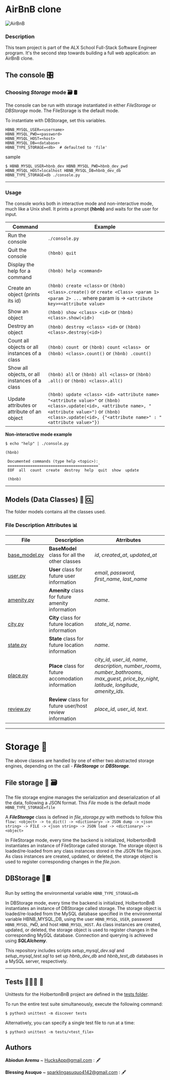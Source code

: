AirBnB clone
======================================
![**AirBnB**](https://github.com/HucksApp/AirBnB_clone/assets/58187974/0a2d1bfa-9390-4515-aacc-b2eaf190788a)

### Description ##
This team project is part of the ALX School Full-Stack Software Engineer program. It's the second step towards building a full web application: an AirBnB clone.


## The console 🎛

### Choosing ***Storage*** mode 🗃 🛢️
The console can be run with storage instantiated in either *FileStorage* or *DBStorage* mode. The FileStorage is the default mode.

To instantiate with DBStorage, set this variables.
```
HBNB_MYSQL_USER=<username>
HBNB_MYSQL_PWD=<password>
HBNB_MYSQL_HOST=<host>
HBNB_MYSQL_DB=<database>
HBNB_TYPE_STORAGE=<db>  # defaulted to 'file'
 ```
sample 
```
$ HBNB_MYSQL_USER=hbnb_dev HBNB_MYSQL_PWD=hbnb_dev_pwd HBNB_MYSQL_HOST=localhost HBNB_MYSQL_DB=hbnb_dev_db HBNB_TYPE_STORAGE=db ./console.py
```

----------------------------------------------------
### Usage ###
The console works both in interactive mode and non-interactive mode, much like a Unix shell. It prints a prompt **(hbnb)** and waits for the user for input.


Command                                             | Example
----------------------------------------------------|--------------------
Run the console	                                    | `./console.py`
Quit the console	                                   | `(hbnb) quit`
Display the help for a command	                     | `(hbnb) help <command>`
Create an object (prints its id)	                   | `(hbnb) create <class>` or `(hbnb) <class>.create()` or `create <Class> <param 1> <param 2> ...` where param is -> `<attribute key>=<attribute value>`
Show an object	                                     | `(hbnb) show <class> <id>` or `(hbnb) <class>.show(<id>)`
Destroy an object	                                  | `(hbnb) destroy <class> <id>` or `(hbnb) <class>.destroy(<id>)`
Count all objects or all instances of a class       | `(hbnb) count ` or `(hbnb) count <class> ` or `(hbnb) <class>.count()` or `(hbnb) .count()`
Show all objects, or all instances of a class       |	`(hbnb) all` or `(hbnb) all <class>` or `(hbnb) .all()` or `(hbnb) <class>.all()`
Update attributes or attribute of an object                    |	`(hbnb) update <class> <id> <attribute name> "<attribute value>"` or `(hbnb) <class>.update(<id>, <attribute name>, "<attribute value>")` or `(hbnb) <class>.update(<id>, {"<attribute name>" : "<attribute value>"})`

**Non-interactive mode example**
 ```
$ echo "help" | ./console.py

 (hbnb)

  Documented commands (type help <topic>):
  ========================================`
  EOF  all  count  create  destroy  help  quit  show  update

  (hbnb)
```

----------------------------------------------------------------------
## Models (Data Classes) 🏺 🆑
The folder models contains all the classes used.

### File	Description	Attributes 📊

File                                            | Description                                             | Atrributes
------------------------------------------------|---------------------------------------------------------|---------------------------------------
[base_model.py](./models/base_model.py)         |	**BaseModel** class for all the other classes	          | *id*, *created_at*, *updated_at*
[user.py](./models/user.py)                     | **User** class for future user information	             | *email*, *password*, *first_name*, *last_name*
[amenity.py](./models/amenity.py)	              | **Amenity** class for future amenity information	       | *name*.
[city.py](./models/city.py)	                    | **City** class for future location information	         | *state_id*, *name*.
[state.py](./models/state.py)         	         | **State** class for future location information	        | *name*.
[place.py](./models/place.py)    	              | **Place** class for future accomodation information	    | *city_id*, *user_id*, *name*, *description*, *number_rooms*, *number_bathrooms*, *max_guest*,   *price_by_night*, *latitude*, *longitude*, *amenity_ids*.
[review.py](./models/review.py)   	             | **Review** class for future user/host review information	| *place_id*, *user_id*, *text*.

----------------------------------------------------------------
# Storage 🛄
The above classes are handled by one of either two abstracted storage engines, depending on the call - ***FileStorage*** or ***DBStorage***.

## File storage 📄 🗃
The file storage engine manages the serialization and deserialization of all the data, following a JSON format.
This  *File* mode is the default mode  `HBNB_TYPE_STORAGE=file`

A ***FileStorage*** class is defined in *file_storage.py* with methods to follow this `flow: <object> -> to_dict() -> <dictionary> -> JSON dump -> <json string> -> FILE -> <json string> -> JSON load -> <dictionary> -> <object>`

In FileStorage mode, every time the backend is initialized, HolbertonBnB instantiates an instance of FileStorage called storage. The storage object is loaded/re-loaded from any class instances stored in the JSON file file.json. As class instances are created, updated, or deleted, the storage object is used to register corresponding changes in the *file.json*.


## DBStorage 🤖🛢️
Run by setting the environmental variable `HBNB_TYPE_STORAGE=db`

In DBStorage mode, every time the backend is initialized, HolbertonBnB instantiates an instance of DBStorage called storage. The storage object is loaded/re-loaded from the MySQL database specified in the environmental variable HBNB_MYSQL_DB, using the user `HBNB_MYSQL_USER`, password `HBNB_MYSQL_PW`D, and host `HBNB_MYSQL_HOST`. As class instances are created, updated, or deleted, the storage object is used to register changes in the corresponding MySQL database. Connection and querying is achieved using ***SQLAlchemy***.

This repository includes scripts *setup_mysql_dev.sql* and *setup_mysql_test.sql* to set up *hbnb_dev_db* and *hbnb_test_db* databases in a MySQL server, respectively.


---------------------------------------------------------------------

## Tests 🧑🏿‍🔬️ 🧪
Unittests for the HolbertonBnB project are defined in the [tests folder](./tests).

To run the entire test suite simultaneously, execute the following command:
```
$ python3 unittest -m discover tests
```
Alternatively, you can specify a single test file to run at a time:
```
$ python3 unittest -m tests/<test_file>
```

## Authors
__Abiodun Aremu__ ~ HucksApp@gmail.com : 🖋

__Blessing Asuquo__ ~ sparklingasuquo4142@gmail.com : 🖋


